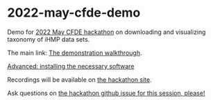 # 2022-may-cfde-demo

Demo for
[2022 May CFDE hackathon](https://nih-cfde.github.io/2022-may-hackathon/)
on downloading and visualizing taxonomy of iHMP data sets.

The main link: [The demonstration walkthrough](DEMO.md).

[Advanced: installing the necessary software](INSTALL.md)

Recordings will be available on [the hackathon site](https://nih-cfde.github.io/2022-may-hackathon/).

Ask questions on [the hackathon github issue for this session, please!](https://github.com/nih-cfde/2022-may-hackathon/issues/10)
